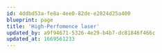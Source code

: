 ```yaml
---
id: 4ddbd53a-fe8a-4ee0-82de-e2824d25a400
blueprint: page
title: 'High-Perfomence laser'
updated_by: a9f94671-5326-4e29-b4b7-dc81846f466c
updated_at: 1669561233
---
```

